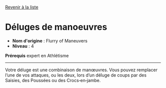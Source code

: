 [Revenir à la liste](list.md)

# Déluges de manoeuvres

 * **Nom d'origine** : Flurry of Maneuvers
 * **Niveau** : 4


<p><strong>Prérequis</strong> expert en Athlétisme</p>
<hr>
<p>Votre déluge est une combinaison de manœuvres. Vous pouvez remplacer l’une de vos attaques, ou les deux, lors d’un déluge de coups par des Saisies, des Poussées ou des Crocs‑en‑jambe.</p>
